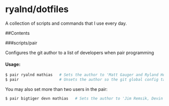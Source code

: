# ryalnd/dotfiles
A collection of scripts and commands that I use every day.

##Contents

###scripts/pair

Configures the git author to a list of developers when pair programming

#### Usage:

```bash
$ pair ryalnd mathias   # Sets the author to 'Matt Gauger and Ryland Herrick'
$ pair                  # Unsets the author so the git global config takes effect
```

You may also set more than two users in the pair:

```bash
$ pair bigtiger devn mathias   # Sets the author to 'Jim Remsik, Devin Walters and Matt Gauger'
```
